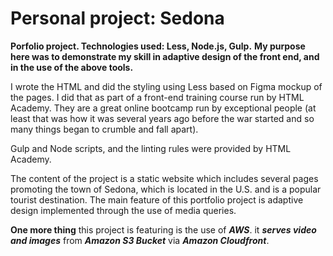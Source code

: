 # Personal project: Sedona

**Porfolio project. Technologies used: Less, Node.js, Gulp.**
**My purpose here was to demonstrate my skill in adaptive design of the front end, and in the use of the above tools.**

I wrote the HTML and did the styling using Less based on Figma mockup of the pages. I did that as part of a front-end training course run by HTML Academy.
They are a great online bootcamp run by exceptional people (at least that was how it was several years ago before the war started and so many things began to crumble and fall apart).

Gulp and Node scripts, and the linting rules were provided by HTML Academy.

The content of the project is a static website which includes several pages promoting the town of Sedona, which is located in the U.S. and is a popular tourist destination.
The main feature of this portfolio project is adaptive design implemented through the use of media queries.

**One more thing** this project is featuring is the use of ***AWS***. it ***serves video and images*** from ***Amazon S3 Bucket*** via ***Amazon Cloudfront***.
